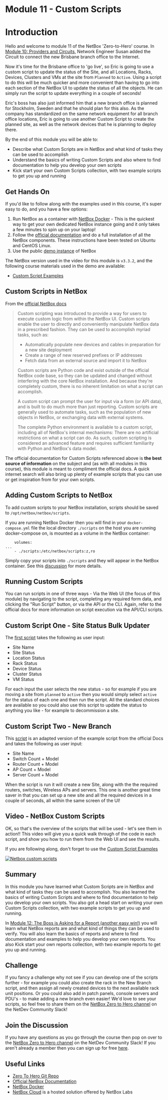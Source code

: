 # Module 11 - Custom Scripts

# Introduction

Hello and welcome to module 11 of the NetBox 'Zero-to-Hero' course. In [Module 10: Providers and Circuits](../10-providers-and-circuits/10-providers-and-circuits.md), Network Engineer Susan added the Circuit to connect the new Brisbane branch office to the Internet. 

Now it's time for the Brisbane office to 'go live', so Eric is going to use a custom script to update the status of the Site, and all Locations, Racks, Devices, Clusters and VMs at the site from `Planned` to `Active`. Using a script to do this will be much quicker and more convenient than having to go into each section of the NetBox UI to update the status of all the objects. He can simply run the script to update everything in a couple of seconds!

Eric's boss has also just informed him that a new branch office is planned for Stockholm, Sweden and that he should plan for this also. As the company has standardized on the same network equipment for all branch office locations, Eric is going to use another Custom Script to create the planned site, as well as the network devices that he is planning to deploy there. 

By the end of this module you will be able to:
- Describe what Custom Scripts are in NetBox and what kind of tasks they can be used to accomplish
- Understand the basics of writing Custom Scripts and also where to find documentation to help you develop your own scripts
- Kick start your own Custom Scripts collection, with two example scripts to get you up and running

## Get Hands On
If you'd like to follow along with the examples used in this course, it's super easy to do, and you have a few options: 
1.  Run NetBox as a container with [NetBox Docker](https://github.com/netbox-community/netbox-docker) - This is the quickest way to get your own dedicated NetBox instance going and it only takes a few minutes to spin up on your laptop!
2.  Follow the [official documentation](https://docs.netbox.dev/en/stable/installation/) and do a full installation of all the NetBox components. These instructions have been tested on Ubuntu and CentOS Linux.
3.  Use the public [demo instance](https://demo.netbox.dev/) of NetBox

The NetBox version used in the video for this module is `v3.3.2`, and the following course materials used in the demo are available: 
- [Custom Script Examples](https://github.com/netbox-community/netbox-zero-to-hero/tree/main/custom_scripts) 

## Custom Scripts in NetBox
From the [official NetBox docs](https://docs.netbox.dev/en/stable/customization/custom-scripts/)
>Custom scripting was introduced to provide a way for users to execute custom logic from within the NetBox UI. Custom scripts enable the user to directly and conveniently manipulate NetBox data in a prescribed fashion. They can be used to accomplish myriad tasks, such as:
>
>- Automatically populate new devices and cables in preparation for a new site deployment
>- Create a range of new reserved prefixes or IP addresses
>- Fetch data from an external source and import it to NetBox
>
>Custom scripts are Python code and exist outside of the official NetBox code base, so they can be updated and changed without interfering with the core NetBox installation. And because they're completely custom, there is no inherent limitation on what a script can accomplish.
>
>A custom script can prompt the user for input via a form (or API data), and is built to do much more than just reporting. Custom scripts are generally used to automate tasks, such as the population of new objects in NetBox, or exchanging data with external systems.
>
>The complete Python environment is available to a custom script, including all of NetBox's internal mechanisms: There are no artificial restrictions on what a script can do. As such, custom scripting is considered an advanced feature and requires sufficient familiarity with Python and NetBox's data model.

The official documentation for Custom Scripts referenced above is **the best source of information** on the subject and (as with all modules in this course), this module is meant to compliment the official docs. A quick internet search will also bring up plenty of example scripts that you can use or get inspiration from for your own scripts. 

## Adding Custom Scripts to NetBox
To add custom scripts to your NetBox installation, scripts should be saved to `/opt/netbox/netbox/scripts`. 

If you are running NetBox Docker then you will find in your `docker-compose.yml` file the local directory `./scripts` on the host you are running docker-compose on, is mounted as a volume in the NetBox container: 

```
    volumes:
...
    - ./scripts:/etc/netbox/scripts:z,ro
```
Simply copy your scripts into `./scripts` and they will appear in the NetBox container. See this [discussion](https://github.com/netbox-community/netbox/discussions/6085) for more details. 

## Running Custom Scripts
You can run scripts in one of three ways - Via the Web UI (the focus of this module) by navigating to the script, completing any required form data, and clicking the "Run Script" button, or via the API or the CLI. Again, refer to the official docs for more information on script execution via the API/CLI scripts. 

## Custom Script One - Site Status Bulk Updater 
The [first script](https://github.com/netbox-community/netbox-zero-to-hero/tree/main/custom_scripts/SiteStatusBulkUpdater.py) takes the following as user input: 

- Site Name
- Site Status
- Location Status 
- Rack Status
- Device Status
- Cluster Status
- VM Status 

For each input the user selects the new status - so for example if you are moving a site from `planned` to `active` then you would simply select `active` for the status of each one and then run the script. All the standard choices are available so you could also use this script to update the status to anything you like - for example to decommission a site.

## Custom Script Two - New Branch 
This [script](https://github.com/netbox-community/netbox-zero-to-hero/tree/main/custom_scripts/NewBranchScript.py) is an adapted version of the example script from the official Docs and takes the following as user input: 

- Site Name
- Switch Count + Model
- Router Count + Model
- AP Count + Model
- Server Count + Model

When the script is run it will create a new Site, along with the the required routers, switches, Wireless APs and servers. This one is another great time saver in that you can set up a new site and all the required devices in a couple of seconds, all within the same screen of the UI!

## Video - NetBox Custom Scripts
OK, so that's the overview of the scripts that will be used - let's see them in action!! This video will give you a quick walk through of the code in each script, and show you how to run them from the Web UI and see the results. 

If you are following along, don't forget to use the [Custom Script Examples](https://github.com/netbox-community/netbox-zero-to-hero/tree/main/custom_scripts) 

[![Netbox custom scripts](https://img.youtube.com/vi/mBZ8HGVuZyE/maxresdefault.jpg)](https://www.youtube.com/watch?v=mBZ8HGVuZyE)

## Summary
In this module you have learned what Custom Scripts are in NetBox and what kind of tasks they can be used to accomplish. You also learned the basics of writing Custom Scripts and where to find documentation to help you develop your own scripts. You also got a head start on writing your own Custom Scripts collection, with two example scripts to get you up and running. 

In [Module 12: The Boss is Asking for a Report (another easy win!)](../12-the-boss-is-asking-for-a-report/12-the-boss-is-asking-for-a-report.md) you will learn what NetBox reports are and what kind of things they can be used to verify. You will also learn the basics of reports and where to find documentation and examples to help you develop your own reports. You also Kick start your own reports collection, with two example reports to get you up and running. 

## Challenge
If you fancy a challenge why not see if you can develop one of the scripts further - for example you could also create the rack in the New Branch script, and then assign all newly created devices to the next available rack unit positions. Or you could also add in patch panels, console servers and PDU's - to make adding a new branch even easier! We'd love to see your scripts, so feel free to share them on the [NetBox Zero to Hero channel](https://netdev-community.slack.com/archives/C0453L6565C) on the NetDev Community Slack!

## Join the Discussion
If you have any questions as you go through the course then pop on over to the [NetBox Zero to Hero channel](https://netdev-community.slack.com/archives/C0453L6565C) on the NetDev Community Slack! If you aren't already a member then you can sign up for free [here](https://netdev.chat/).

## Useful Links
- [Zero To Hero Git Repo](https://github.com/netbox-community/netbox-zero-to-hero)
- [Official NetBox Documentation](https://docs.netbox.dev/en/stable/)
- [NetBox Docker](https://github.com/netbox-community/netbox-docker)
- [NetBox Cloud](https://www.getnetbox.io/) is a hosted solution offered by NetBox Labs

